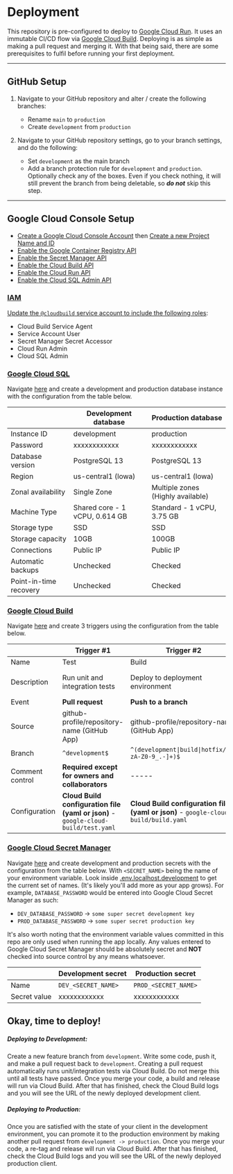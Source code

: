 # Deployment

This repository is pre-configured to deploy to [Google Cloud Run](https://cloud.google.com/run). It uses an immutable 
CI/CD flow via [Google Cloud Build](https://cloud.google.com/cloud-build). Deploying is as simple as making
a pull request and merging it. With that being said, there are some prerequisites to fulfil before running your first
deployment.

---

## GitHub Setup

1. Navigate to your GitHub repository and alter / create the following branches:
   - Rename `main` to `production`
   - Create `development` from `production`


2. Navigate to your GitHub repository settings, go to your branch settings, and do the following:
    - Set `development` as the main branch
    - Add a branch protection rule for `development` and `production`. Optionally check any of the boxes. Even if you 
      check nothing, it will still prevent the branch from being deletable, so **_do not_** skip this step.

---

## Google Cloud Console Setup

- [Create a Google Cloud Console Account](https://console.cloud.google.com) then [Create a new Project Name and ID](https://console.cloud.google.com/projectcreate)
- [Enable the Google Container Registry API](https://console.cloud.google.com/apis/library/containerregistry.googleapis.com)
- [Enable the Secret Manager API](https://console.cloud.google.com/apis/library/secretmanager.googleapis.com)
- [Enable the Cloud Build API](https://console.cloud.google.com/apis/library/cloudbuild.googleapis.com)
- [Enable the Cloud Run API](https://console.developers.google.com/apis/library/run.googleapis.com)
- [Enable the Cloud SQL Admin API](https://console.cloud.google.com/apis/library/sqladmin.googleapis.com)

### <ins>IAM</ins>

[Update the `@cloudbuild` service account to include the following roles](https://console.cloud.google.com/iam-admin/iam):
 - Cloud Build Service Agent
 - Service Account User
 - Secret Manager Secret Accessor
 - Cloud Run Admin
 - Cloud SQL Admin

### <ins>Google Cloud SQL</ins>

Navigate [here](https://console.cloud.google.com/sql/create-instance-postgres) and create a development and production
database instance with the configuration from the table below.

|                                     | Development database            | Production database               |
| ----------------------------------- | ------------------------------- | --------------------------------- |
| Instance ID                         | development                     | production                        |
| Password                            | xxxxxxxxxxxx                    | xxxxxxxxxxxx                      |
| Database version                    | PostgreSQL 13                   | PostgreSQL 13                     |
| Region                              | us-central1 (lowa)              | us-central1 (lowa)                |
| Zonal availability                  | Single Zone                     | Multiple zones (Highly available) |
| Machine Type                        | Shared core - 1 vCPU, 0.614 GB  | Standard - 1 vCPU, 3.75 GB        |
| Storage type                        | SSD                             | SSD                               |
| Storage capacity                    | 10GB                            | 100GB                             |
| Connections                         | Public IP                       | Public IP                         |
| Automatic backups                   | Unchecked                       | Checked                           |
| Point-in-time recovery              | Unchecked                       | Checked                           |

### <ins>Google Cloud Build</ins>

Navigate [here](https://console.cloud.google.com/cloud-build/triggers) and create 3 triggers using the configuration 
from the table below.

|                 | Trigger #1                                                                         | Trigger #2                                                                          | Trigger #3                                                                            |
| --------------- | ---------------------------------------------------------------------------------- | ----------------------------------------------------------------------------------- | ------------------------------------------------------------------------------------- |
| Name            | Test                                                                               | Build                                                                               | Promote                                                                               |
| Description     | Run unit and integration tests                                                     | Deploy to deployment environment                                                    | Deploy to production environment                                                      |
| Event           | **Pull request**                                                                   | **Push to a branch**                                                                | **Push to a branch**                                                                  |
| Source          | github-profile/repository-name (GitHub App)                                        | github-profile/repository-name (GitHub App)                                         | github-profile/repository-name (GitHub App)                                           |
| Branch          | `^development$`                                                                    | <code>^(development&#124;build&#124;hotfix\/[a-zA-Z0-9_.-]+)$</code>                | `^production$`                                                                        |
| Comment control | **Required except for owners and collaborators**                                   | -----                                                                               | -----                                                                                 |
| Configuration   | **Cloud Build configuration file (yaml or json)** - `google-cloud-build/test.yaml` | **Cloud Build configuration file (yaml or json)** - `google-cloud-build/build.yaml` | **Cloud Build configuration file (yaml or json)** - `google-cloud-build/promote.yaml` |

### <ins>Google Cloud Secret Manager</ins>

Navigate [here](https://console.cloud.google.com/security/secret-manager) and create development and production
secrets with the configuration from the table below. With `<SECRET_NAME>` being the name of your environment variable. 
Look inside [.env.localhost.development](.env.localhost.development) to get the current set of names. (It's likely you'll
add more as your app grows). For example, `DATABASE_PASSWORD` would be entered into Google Cloud Secret Manager as such:
  - `DEV_DATABASE_PASSWORD` -> `some super secret development key`
  - `PROD_DATABASE_PASSWORD` -> `some super secret production key`

It's also worth noting that the environment variable values committed in this repo are only used when running the app 
locally. Any values entered to Google Cloud Secret Manager should be absolutely secret and **NOT** checked into source 
control by any means whatsoever.

|              | Development secret  | Production secret    |
| ------------ | ------------------- | -------------------- |
| Name         | `DEV_<SECRET_NAME>` | `PROD_<SECRET_NAME>` |
| Secret value | xxxxxxxxxxxx        | xxxxxxxxxxxx         |

## Okay, time to deploy!

##### Deploying to Development:

Create a new feature branch from `development`. Write some code, push it, and make a pull request back to
`development`. Creating a pull request automatically runs unit/integration tests via Cloud Build. Do not merge
this until all tests have passed. Once you merge your code, a build and release will run via Cloud Build. After that 
has finished, check the Cloud Build logs and you will see the URL of the newly deployed development client.

##### Deploying to Production:

Once you are satisfied with the state of your client in the development environment, you can promote it to the
production environment by making another pull request from `development -> production`. Once you merge your code, a
re-tag and release will run via Cloud Build. After that has finished, check the Cloud Build logs and you will see the 
URL of the newly deployed production client.
